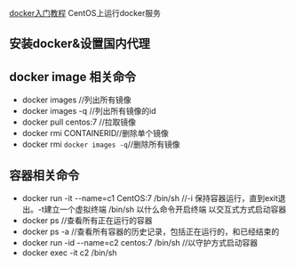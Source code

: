[docker入门教程](https://www.bilibili.com/video/BV1CJ411T7BK)
CentOS上运行docker服务
## 安装docker&设置国内代理
## docker image 相关命令
- docker images //列出所有镜像
- docker images -q //列出所有镜像的id
- docker pull centos:7 //拉取镜像
- docker rmi CONTAINERID//删除单个镜像
- docker rmi `docker images -q`//删除所有镜像
## 容器相关命令
- docker run -it --name=c1 CentOS:7 /bin/sh //-i 保持容器运行，直到exit退出。-t建立一个虚拟终端 /bin/sh 以什么命令开启终端 以交互式方式启动容器
- docker ps //查看所有正在运行的容器
- docker ps -a //查看所有容器的历史记录，包括正在运行的，和已经结束的
-  docker run -id --name=c2 centos:7 /bin/sh //以守护方式启动容器
-  docker exec -it c2 /bin/sh
